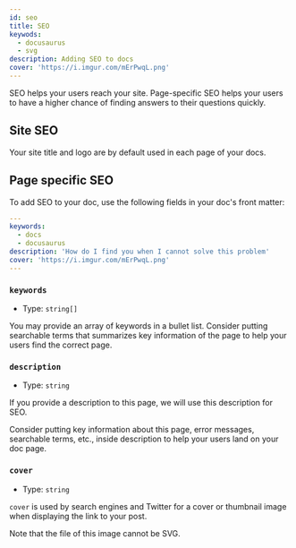 ```yaml
---
id: seo
title: SEO
keywods:
  - docusaurus
  - svg
description: Adding SEO to docs
cover: 'https://i.imgur.com/mErPwqL.png'
---
```


SEO helps your users reach your site. Page-specific SEO helps your users to have a higher chance of finding answers to their questions quickly.

## Site SEO

Your site title and logo are by default used in each page of your docs.

## Page specific SEO

To add SEO to your doc, use the following fields in your doc's front matter:

```yaml
---
keywords:
  - docs
  - docusaurus
description: 'How do I find you when I cannot solve this problem'
cover: 'https://i.imgur.com/mErPwqL.png'
---

```

### `keywords`

- Type: `string[]`

You may provide an array of keywords in a bullet list. Consider putting searchable terms that summarizes key information of the page to help your users find the correct page.

### `description`

- Type: `string`

If you provide a description to this page, we will use this description for SEO.

Consider putting key information about this page, error messages, searchable terms, etc., inside description to help your users land on your doc page.

### `cover`

- Type: `string`

`cover` is used by search engines and Twitter for a cover or thumbnail image when displaying the link to your post.

Note that the file of this image cannot be SVG.
